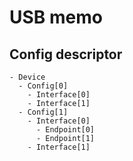 # USB memo

## Config descriptor

```
- Device
  - Config[0]
    - Interface[0]
    - Interface[1]
  - Config[1]
    - Interface[0]
      - Endpoint[0]
      - Endpoint[1]
    - Interface[1]
```
